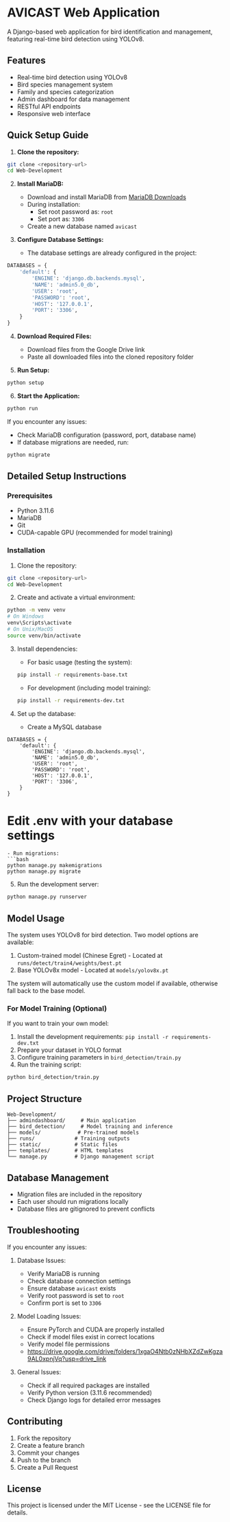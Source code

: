 # AVICAST Web Application

A Django-based web application for bird identification and management, featuring real-time bird detection using YOLOv8.

## Features

- Real-time bird detection using YOLOv8
- Bird species management system
- Family and species categorization
- Admin dashboard for data management
- RESTful API endpoints
- Responsive web interface

## Quick Setup Guide

1. **Clone the repository:**
```bash
git clone <repository-url>
cd Web-Development
```

2. **Install MariaDB:**
   - Download and install MariaDB from [MariaDB Downloads](https://mariadb.org/download/)
   - During installation:
     - Set root password as: `root`
     - Set port as: `3306`
   - Create a new database named `avicast`

3. **Configure Database Settings:**
   - The database settings are already configured in the project:
```python
DATABASES = {
    'default': {
        'ENGINE': 'django.db.backends.mysql',
        'NAME': 'admin5.0_db',
        'USER': 'root',
        'PASSWORD': 'root',
        'HOST': '127.0.0.1',
        'PORT': '3306',
    }
}
```

4. **Download Required Files:**
   - Download files from the Google Drive link
   - Paste all downloaded files into the cloned repository folder

5. **Run Setup:**
```bash
python setup
```

6. **Start the Application:**
```bash
python run
```

If you encounter any issues:
- Check MariaDB configuration (password, port, database name)
- If database migrations are needed, run:
```bash
python migrate
```

## Detailed Setup Instructions

### Prerequisites
- Python 3.11.6
- MariaDB
- Git
- CUDA-capable GPU (recommended for model training)

### Installation

1. Clone the repository:
```bash
git clone <repository-url>
cd Web-Development
```

2. Create and activate a virtual environment:
```bash
python -m venv venv
# On Windows
venv\Scripts\activate
# On Unix/MacOS
source venv/bin/activate
```

3. Install dependencies:
   - For basic usage (testing the system):
   ```bash
   pip install -r requirements-base.txt
   ```
   - For development (including model training):
   ```bash
   pip install -r requirements-dev.txt
   ```

4. Set up the database:
   - Create a MySQL database
```
DATABASES = {
    'default': {
        'ENGINE': 'django.db.backends.mysql',
        'NAME': 'admin5.0_db',
        'USER': 'root',
        'PASSWORD': 'root',
        'HOST': '127.0.0.1',
        'PORT': '3306',
    }
}
```
   # Edit .env with your database settings
   ```
   - Run migrations:
   ```bash
   python manage.py makemigrations
   python manage.py migrate
   ```

5. Run the development server:
```bash
python manage.py runserver
```

## Model Usage

The system uses YOLOv8 for bird detection. Two model options are available:

1. Custom-trained model (Chinese Egret) - Located at `runs/detect/train4/weights/best.pt`
2. Base YOLOv8x model - Located at `models/yolov8x.pt`

The system will automatically use the custom model if available, otherwise fall back to the base model.

### For Model Training (Optional)
If you want to train your own model:
1. Install the development requirements: `pip install -r requirements-dev.txt`
2. Prepare your dataset in YOLO format
3. Configure training parameters in `bird_detection/train.py`
4. Run the training script:
```bash
python bird_detection/train.py
```

## Project Structure

```
Web-Development/
├── admindashboard/     # Main application
├── bird_detection/     # Model training and inference
├── models/            # Pre-trained models
├── runs/             # Training outputs
├── static/           # Static files
├── templates/        # HTML templates
└── manage.py         # Django management script
```

## Database Management

- Migration files are included in the repository
- Each user should run migrations locally
- Database files are gitignored to prevent conflicts

## Troubleshooting

If you encounter any issues:

1. Database Issues:
   - Verify MariaDB is running
   - Check database connection settings
   - Ensure database `avicast` exists
   - Verify root password is set to `root`
   - Confirm port is set to `3306`

2. Model Loading Issues:
   - Ensure PyTorch and CUDA are properly installed
   - Check if model files exist in correct locations
   - Verify model file permissions
   - https://drive.google.com/drive/folders/1xgaO4Ntb0zNHbXZdZwKgza9AL0xpnjVq?usp=drive_link

3. General Issues:
   - Check if all required packages are installed
   - Verify Python version (3.11.6 recommended)
   - Check Django logs for detailed error messages

## Contributing

1. Fork the repository
2. Create a feature branch
3. Commit your changes
4. Push to the branch
5. Create a Pull Request

## License

This project is licensed under the MIT License - see the LICENSE file for details. 
